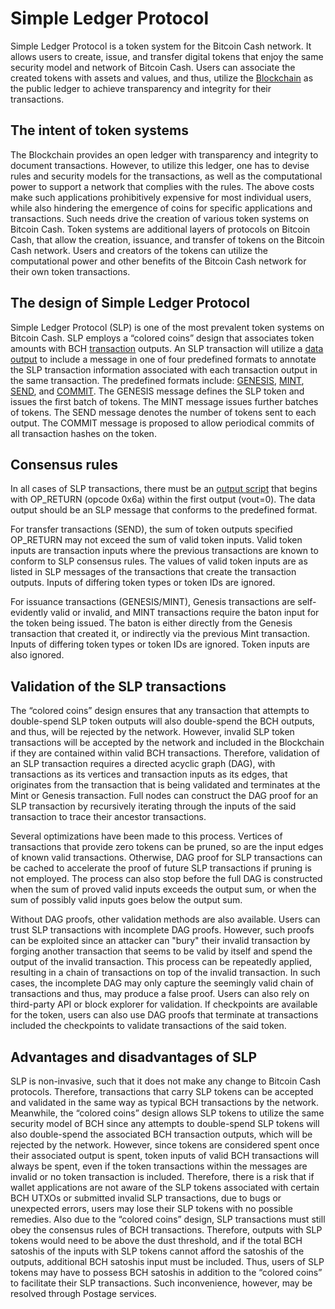 # Simple Ledger Protocol

Simple Ledger Protocol is a token system for the Bitcoin Cash network.
It allows users to create, issue, and transfer digital tokens that enjoy the same security model and network of Bitcoin Cash.
Users can associate the created tokens with assets and values, and thus, utilize the [Blockchain](/protocol/blockchain) as the public ledger to achieve transparency and integrity for their transactions.


## The intent of token systems

The Blockchain provides an open ledger with transparency and integrity to document transactions.
However, to utilize this ledger, one has to devise rules and security models for the transactions, as well as the computational power to support a network that complies with the rules.
The above costs make such applications prohibitively expensive for most individual users, while also hindering the emergence of coins for specific applications and transactions.
Such needs drive the creation of various token systems on Bitcoin Cash.
Token systems are additional layers of protocols on Bitcoin Cash, that allow the creation, issuance, and transfer of tokens on the Bitcoin Cash network.
Users and creators of the tokens can utilize the computational power and other benefits of the Bitcoin Cash network for their own token transactions.


## The design of Simple Ledger Protocol

Simple Ledger Protocol (SLP) is one of the most prevalent token systems on Bitcoin Cash.
SLP employs a “colored coins” design that associates token amounts with BCH [transaction](/protocol/blockchain/transaction) outputs.
An SLP transaction will utilize a [data output](/protocol/blockchain/transaction/locking-script#data-output) to include a message in one of four predefined formats to annotate the SLP transaction information associated with each transaction output in the same transaction.
The predefined formats include: [GENESIS](/protocol/slp/genesis), [MINT](/protocol/slp/mint), [SEND](/protocol/slp/send), and [COMMIT](/protocol/slp/commit).
The GENESIS message defines the SLP token and issues the first batch of tokens.
The MINT message issues further batches of tokens.
The SEND message denotes the number of tokens sent to each output.
The COMMIT message is proposed to allow periodical commits of all transaction hashes on the token.


## Consensus rules

In all cases of SLP transactions, there must be an [output script](/protocol/blockchain/transaction/locking-script#data-output) that begins with OP_RETURN (opcode 0x6a) within the first output (vout=0).
The data output should be an SLP message that conforms to the predefined format.


For transfer transactions (SEND), the sum of token outputs specified OP_RETURN may not exceed the sum of valid token inputs.
Valid token inputs are transaction inputs where the previous transactions are known to conform to SLP consensus rules.
The values of valid token inputs are as listed in SLP messages of the transactions that create the transaction outputs.
Inputs of differing token types or token IDs are ignored.

For issuance transactions (GENESIS/MINT), Genesis transactions are self-evidently valid or invalid, and MINT transactions require the baton input for the token being issued.
The baton is either directly from the Genesis transaction that created it, or indirectly via the previous Mint transaction.
Inputs of differing token types or token IDs are ignored.
Token inputs are also ignored.


## Validation of the SLP transactions

The “colored coins” design ensures that any transaction that attempts to double-spend SLP token outputs will also double-spend the BCH outputs, and thus, will be rejected by the network.
However, invalid SLP token transactions will be accepted by the network and included in the Blockchain if they are contained within valid BCH transactions.
Therefore, validation of an SLP transaction requires a directed acyclic graph (DAG), with transactions as its vertices and transaction inputs as its edges, that originates from the transaction that is being validated and terminates at the Mint or Genesis transaction.
Full nodes can construct the DAG proof for an SLP transaction by recursively iterating through the inputs of the said transaction to trace their ancestor transactions.


Several optimizations have been made to this process.
Vertices of transactions that provide zero tokens can be pruned, so are the input edges of known valid transactions.
Otherwise, DAG proof for SLP transactions can be cached to accelerate the proof of future SLP transactions if pruning is not employed.
The process can also stop before the full DAG is constructed when the sum of proved valid inputs exceeds the output sum, or when the sum of possibly valid inputs goes below the output sum.

Without DAG proofs, other validation methods are also available.
Users can trust SLP transactions with incomplete DAG proofs.
However, such proofs can be exploited since an attacker can "bury" their invalid transaction by forging another transaction that seems to be valid by itself and spend the output of the invalid transaction.
This process can be repeatedly applied, resulting in a chain of transactions on top of the invalid transaction.
In such cases, the incomplete DAG may only capture the seemingly valid chain of transactions and thus, may produce a false proof.
Users can also rely on third-party API or block explorer for validation.
If checkpoints are available for the token, users can also use DAG proofs that terminate at transactions included the checkpoints to validate transactions of the said token.


## Advantages and disadvantages of SLP 

SLP is non-invasive, such that it does not make any change to Bitcoin Cash protocols.
Therefore, transactions that carry SLP tokens can be accepted and validated in the same way as typical BCH transactions by the network.
Meanwhile, the “colored coins” design allows SLP tokens to utilize the same security model of BCH since any attempts to double-spend SLP tokens will also double-spend the associated BCH transaction outputs, which will be rejected by the network.
However, since tokens are considered spent once their associated output is spent, token inputs of valid BCH transactions will always be spent, even if the token transactions within the messages are invalid or no token transaction is included.
Therefore, there is a risk that if wallet applications are not aware of the SLP tokens associated with certain BCH UTXOs or submitted invalid SLP transactions, due to bugs or unexpected errors, users may lose their SLP tokens with no possible remedies.
Also due to the “colored coins” design, SLP transactions must still obey the consensus rules of BCH transactions.
Therefore, outputs with SLP tokens would need to be above the dust threshold, and if the total BCH satoshis of the inputs with SLP tokens cannot afford the satoshis of the outputs, additional BCH satoshis input must be included.
Thus, users of SLP tokens may have to possess BCH satoshis in addition to the “colored coins” to facilitate their SLP transactions.
Such inconvenience, however, may be resolved through Postage services.
